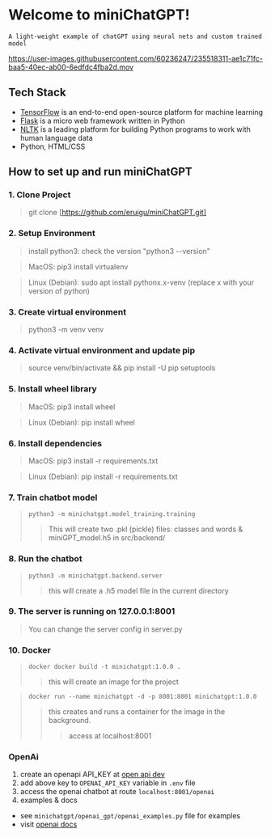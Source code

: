 # Welcome to miniChatGPT!

    A light-weight example of chatGPT using neural nets and custom trained model

   https://user-images.githubusercontent.com/60236247/235518311-ae1c71fc-baa5-40ec-ab00-6edfdc4fba2d.mov

## Tech Stack
* [TensorFlow](https://www.tensorflow.org/) is an end-to-end open-source platform for machine learning
* [Flask](https://flask.palletsprojects.com/en/2.3.x/) is a micro web framework written in Python
* [NLTK](https://www.nltk.org/) is a leading platform for building Python programs to work with human language data
* Python, HTML/CSS

## How to set up and run miniChatGPT

### 1. Clone Project

   > git clone [https://github.com/eruigu/miniChatGPT.git]

### 2. Setup Environment

   > install python3: check the version "python3 --version"

   > MacOS: pip3 install virtualenv

   > Linux (Debian): sudo apt install pythonx.x-venv (replace x with your version of python)

### 3. Create virtual environment

   > python3 -m venv venv

### 4. Activate virtual environment and update pip

   > source venv/bin/activate && pip install -U pip setuptools

### 5. Install wheel library

   > MacOS: pip3 install wheel

   > Linux (Debian): pip install wheel

### 6. Install dependencies

   > MacOS: pip3 install -r requirements.txt

   > Linux (Debian): pip install -r requirements.txt

### 7. Train chatbot model

   > `python3 -m minichatgpt.model_training.training`
   >> This will create two .pkl (pickle) files: classes and words & miniGPT_model.h5 in src/backend/

### 8. Run the chatbot

   > `python3 -m minichatgpt.backend.server`
   >> this will create a .h5 model file in the current directory

### 9. The server is running on 127.0.0.1:8001

   > You can change the server config in server.py

### 10. Docker

   > `docker docker build -t minichatgpt:1.0.0 .`
   >> this will create an image for the project

   > `docker run --name minichatgpt -d -p 8001:8001 minichatgpt:1.0.0`
   >> this creates and runs a container for the image in the background.
   >>> access at localhost:8001


### OpenAi
   1. create an openapi API_KEY at [open api dev](https://platform.openai.com/account/api-keys)
   2. add above key to `OPENAI_API_KEY` variable in `.env` file
   3. access the openai chatbot at route `localhost:8001/openai`
   4. examples & docs
   - see `minichatgpt/openai_gpt/openai_examples.py` file for examples
   - visit [openai docs](https://platform.openai.com/docs/api-reference/)

